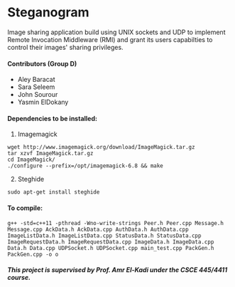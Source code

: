 # Steganogram
Image sharing application build using UNIX sockets and UDP to implement Remote Invocation Middleware (RMI) and grant its users capabilties to control their images' sharing privileges.

#### Contributors (Group D)
- Aley Baracat
- Sara Seleem
- John Sourour
- Yasmin ElDokany

#### Dependencies to be installed:
1. Imagemagick
```
wget http://www.imagemagick.org/download/ImageMagick.tar.gz
tar xzvf ImageMagick.tar.gz
cd ImageMagick/
./configure --prefix=/opt/imagemagick-6.8 && make
```
2. Steghide
```
sudo apt-get install steghide
```

#### To compile:
```g++ -std=c++11 -pthread -Wno-write-strings Peer.h Peer.cpp Message.h Message.cpp AckData.h AckData.cpp AuthData.h AuthData.cpp ImageListData.h ImageListData.cpp StatusData.h StatusData.cpp ImageRequestData.h ImageRequestData.cpp ImageData.h ImageData.cpp Data.h Data.cpp UDPSocket.h UDPSocket.cpp main_test.cpp PackGen.h PackGen.cpp -o o```


##### This project is supervised by Prof. Amr El-Kadi under the CSCE 445/4411 course.
